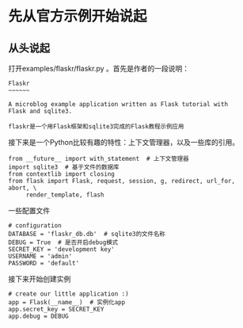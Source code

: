 # 先从官方示例开始说起

## 从头说起

打开examples/flaskr/flaskr.py 。首先是作者的一段说明：

```text
Flaskr
~~~~~~

A microblog example application written as Flask tutorial with
Flask and sqlite3.

flaskr是一个用Flask框架和sqlite3完成的Flask教程示例应用
```

接下来是一个Python比较有趣的特性：上下文管理器，以及一些库的引用。

```text
from __future__ import with_statement  # 上下文管理器
import sqlite3  # 基于文件的数据库
from contextlib import closing
from flask import Flask, request, session, g, redirect, url_for, abort, \
     render_template, flash
```

 一些配置文件

```text
# configuration
DATABASE = 'flaskr_db.db'  # sqlite3的文件名称
DEBUG = True  # 是否开启debug模式
SECRET_KEY = 'development key'  
USERNAME = 'admin'
PASSWORD = 'default'
```

 接下来开始创建实例

```text
# create our little application :)
app = Flask(__name__)  # 实例化app
app.secret_key = SECRET_KEY  
app.debug = DEBUG
```



  


 

